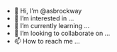 - 👋 Hi, I’m @asbrockway
- 👀 I’m interested in ...
- 🌱 I’m currently learning ...
- 💞️ I’m looking to collaborate on ...
- 📫 How to reach me ...

<!---
asbrockway/asbrockway is a ✨ special ✨ repository because its `README.md` (this file) appears on your GitHub profile.
You can click the Preview link to take a look at your changes.
--->
